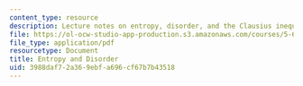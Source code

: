 ```yaml
---
content_type: resource
description: Lecture notes on entropy, disorder, and the Clausius inequality.
file: https://ol-ocw-studio-app-production.s3.amazonaws.com/courses/5-60-thermodynamics-kinetics-spring-2008/3988daf72a369ebfa696cf67b7b43518_5_60_lecture10.pdf
file_type: application/pdf
resourcetype: Document
title: Entropy and Disorder
uid: 3988daf7-2a36-9ebf-a696-cf67b7b43518
---
```

